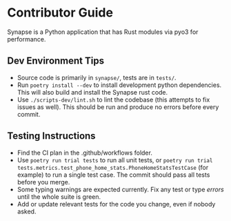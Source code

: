# Contributor Guide

Synapse is a Python application that has Rust modules via pyo3 for performance.

## Dev Environment Tips
- Source code is primarily in `synapse/`, tests are in `tests/`.
- Run `poetry install --dev` to install development python dependencies. This will also build and install the Synapse rust code.
- Use `./scripts-dev/lint.sh` to lint the codebase (this attempts to fix issues as well). This should be run and produce no errors before every commit.

## Testing Instructions
- Find the CI plan in the .github/workflows folder.
- Use `poetry run trial tests` to run all unit tests, or `poetry run trial tests.metrics.test_phone_home_stats.PhoneHomeStatsTestCase` (for example) to run a single test case. The commit should pass all tests before you merge.
- Some typing warnings are expected currently. Fix any test or type *errors* until the whole suite is green.
- Add or update relevant tests for the code you change, even if nobody asked.
